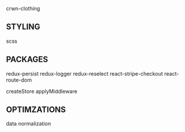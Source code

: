crwn-clothing

STYLING
-------------------------
scss

PACKAGES
-------------------------
redux-persist
redux-logger
redux-reselect
react-stripe-checkout
react-route-dom

createStore
applyMiddleware

OPTIMZATIONS
-------------------------
data normalization


